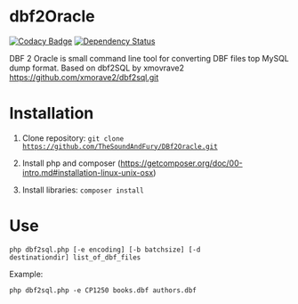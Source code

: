 # dbf2Oracle

[![Codacy Badge](https://api.codacy.com/project/badge/Grade/b8064cbaa6754ce4b945c7b83c551369)](https://www.codacy.com/app/TheSoundAndFury/DBf2Oracle?utm_source=github.com&amp;utm_medium=referral&amp;utm_content=TheSoundAndFury/DBf2Oracle&amp;utm_campaign=Badge_Grade)
[![Dependency Status](https://www.versioneye.com/user/projects/58b74d1a9fd69a003e8d2c5a/badge.svg?style=flat-square)](https://www.versioneye.com/user/projects/58b74d1a9fd69a003e8d2c5a)

DBF 2 Oracle is small command line tool for converting DBF files top MySQL dump format. Based on dbf2SQL by xmovrave2 https://github.com/xmorave2/dbf2sql.git

# Installation

1. Clone repository: <code>git clone https://github.com/TheSoundAndFury/DBf2Oracle.git</code>

2. Install php and composer (https://getcomposer.org/doc/00-intro.md#installation-linux-unix-osx)

3. Install libraries: <code>composer install</code>

# Use

<code>php dbf2sql.php [-e encoding] [-b batchsize] [-d destinationdir] list_of_dbf_files</code>

Example: 

<code>php dbf2sql.php -e CP1250 books.dbf authors.dbf</code>

